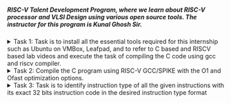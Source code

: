 ##### RISC-V Talent Development Program, where we learn about RISC-V processor and VLSI Design using various open source tools. The instructor for this program is Kunal Ghosh Sir.


<details><summary>
Task 1: Task is to install all the essential tools required for this internship such as Ubuntu on VMBox, Leafpad, and to refer to C based and RISCV based lab videos and execute the task of compiling the C code using gcc and riscv compiler.
</summary>
1. Install Ubuntu on Virtual Machine Box

![alt text](<Task-1/virtualbox installation.png>)

2. Install leafpad 

Install leafpad using command:

    sudo apt install leafpad

![alt text](<Task-1/leafpad installed.png>)

3. C language Based lab

Write a C code for printing sum of n numbers using leafpad. Display code using cat command.

Commands:-

    leafpad sum1ton.c &
    cat sum1ton.c

![alt text](<Task-1/c code sum1ton.png>) 

Compile C code using following command

    gcc sum1ton.c
    ./a.out

![alt text](<Task-1/c code compilation.png>)

4. RISCV based LAB

We have to do the same compilation of our code but this time using RISCV gcc compiler. Follow the given steps:

1. Run the following command to compile the code in riscv64 gcc compiler:
    
        riscv64-unknown-elf-gcc -O1 -mabi=lp64 -march=rv64i -o sum1ton.o sum1ton.c

2. Open a new terminal and run the given command:

        riscv64-unknown-elf-objdump -d sum1ton.o | less

![alt text](<Task-1/O1 riscv  code.png>)

3. The Assembly Language code of our C code will be displayed on the terminal. Type /main to locate the main section of our code.

4. Change option -O1 to -Ofast and observe the changes.

        riscv64-unknown-elf-gcc -O1 -mabi=lp64 -march=rv64i -o sum1ton.o sum1ton.c
        riscv64-unknown-elf-objdump -d sum1ton.o | less

![alt text](<Task-1/Ofast riscv code.png>)

Assemply code generated using -O1 option has more number of instruction as compared to Assemply code generated using -Ofast option.
</details>
<details><summary>
Task 2: Compile the C program using RISC-V GCC/SPIKE with the O1 and Ofast optimization options.
</summary>
1. The target is to run the sum1ton.c code using both gcc compiler and riscv compiler, and both of the compiler must display the same output on the terminal. So to compile the code using gcc compiler, use the following command:

        gcc sum_1ton.c  
        ./a.out

And to compile the code using riscv compiler, use the following command:

    spike pk sum1ton.o

Open the debugger in another terminal by using the following command

    spike -d pk sum_1ton.o

![alt text](<Task-2/Spike debug sum1ton.png>)

2. Compile a C program for a basic application( Factorial of a Number ) using RISC-V GCC/SPIKE.

Open Leafpad editor to write C code factorial.c . Using following Command,

    leafpad factorial.c &

Now, Compile the code for using GCC and RISC-V. Using the following commands,

For GCC,

    gcc factorial.c 
    ./a.out

![alt text](<Task-2/factorial c code and compilation using gcc, riscv-gcc, spike.png>)

For RISC-V,

    riscv64-unknown-elf-gcc -O1 -mabi=lp64 -march=rv64i -o factorial.o factorial.c

![alt text](<Task-2/O1 assembly code for factorial c code.png>)

    riscv64-unknown-elf-gcc -Ofast -mabi=lp64 -march=rv64i -o factorial.o factorial.c

![alt text](<Task-2/Ofast assemble code for factorial c code.png>)

To confirm the output of gcc compiler use command,

    spike pk factorial.o

To debug the assembly instructions using spike,

    spike -d pk factorial.o 

![alt text](<Task-2/factorial c code and compilation using gcc, riscv-gcc, spike.png>)
</details>
<details><summary>
Task 3: Task is to identify instruction type of all the given instructions with its exact 32 bits instruction code in the desired instruction type format
</summary>
##### INSTRUCTIONS FORMAT IN RISC-V
The instructions format of a processor is the way in which machine language instructions are structured and organized for a processor to execute. It is made up of series of 0s and 1s, each containing information about the location and operation of data.
There are 6 instruction formats in RISC-V:

1. R-format
2. I-format
3. S-format
4. B-format
5. U-format
6. J-format

##### 1. R-type Instructions
R-type instructions are used for operations that involve only registers. These instructions typically perform arithmetic, logical, and shift operations.

Format: 
![R-Type Instruction format](<Task-3/R-Type%20instruction%20format.png>)

* Opcode(opcode): A 6-bit operation code (0110011 for register - register operation).
* First source register(rs1): A 5-bit register address.
* Second source register(rs1): A 5-bit register address.
* Destination register(rd): A 5-bit register address.
* Function bits(func7 and func3): Function code that specifies the operation.

##### 2. I-Type Instructions
In I-type instruction, I stand for immediate which means that operations use Registers and Immediate value for their execution and are not related with memory location.This instruction type is used in immediate and load operations.

Format:
![I-Type Instruction format](Task-3/I-Type%20instructions%20format.png)

- Opcode: A 6-bit field that specifies the operation(0010011 for immediate arithmetic operations).
- Destination register: The register where the result is stored.
- Function bits(func3): Further specifies the operation.
- Source register: A register that provides a source operand.
- Immediate value: A constant or immediate value used as an operand.

##### 3. S-Type Instructions
S-type instructions are used to store data from a register to memory. The S-type instruction format is a 32-bit instruction format with a 12-bit immediate field.

Format:
![S-Type Instruction Format](<Task-3/S-Type instruction format.png>)

* Opcode(opcode): A 6-bit operation code (0100011 for store operation).
* imm: Immediate value (split into imm[11:5] and imm[4:0]).
* Function bits(func3): Function code that specifies the operation.
* First source register(rs1): A 5-bit register address.
* Second source register(rs1): A 5-bit register address.

##### 4. B-Type Instructions
B-type instructions are used for conditional branches in RISC-V instruction sets.

Format:
![B-Type Instruction Format](<Task-3/B-Type Instruction Format.png>)

* Opcode(opcode): A 6-bit operation code (1100011 for Branch operations).
* imm: Immediate value (split into imm[12], imm[10:5], imm[4:1], imm[11]).
* Function bits(func3): Function code that specifies the operation.
* First source register(rs1): A 5-bit register address.
* Second source register(rs1): A 5-bit register address.

##### 5. U-Type Instructions
U-Type instructions are used for operations like loading upper immediate (LUI) and adding upper immediate to PC (AUIPC).

Format:
![U-Type Instruction Format](<Task-3/U-type instructions type.png>)

* Opcode(opcode): A 6-bit operation code (0110111 for LUI operations).
* Destination register(rd): A 5-bit register address.
* imm: Upper 20 bits of the immediate value.

##### 6. J-Type Instructions
A J-type instruction is a type of MIPS instruction that specifies a target address for a jump.

Format:
![J-Type instruction format](<Task-3/J-Type instruction format.png>)

* Opcode(opcode): A 6-bit operation code (1101111 for Jump operations).
* Destination register(rd): A 5-bit register address.
* imm: Immediate value (split into imm[20], imm[10:1], imm[11], imm[19:12])

##### Instructions

    riscv64-unknown-elf-gcc -O1 -mabi=lp64 -march=rv64i -o factorial.o factorial.c

![Assembly code instructions](<Task-3/Assembly code for factorial c code using -O1 option.png>)

##### 1. addi sp, sp, -16

Immediate arithmetic instruction

- Opcode: 0010011 (7 bits)
- Immediate: -16 (12 bits, two's complement)
- Source Register (rs1): sp (x2, 5 bits)
- Destination Register (rd): sp (x2, 5 bits)
- Function (funct3): 000 (3 bits)

Breakdown:
- Immediate (-16): 1111 1111 0000
- rs1 (sp = x2): 00010
- funct3: 000
- rd (sp = x2): 00010
- Opcode: 0010011

Binary Code:

    1111 1111 0000 0001 0000 0001 0001 0011

Hexadecimal Code:

    0xFFF0 1093

##### 2. sd ra, 8(sp)

S-Type instruction

* Opcode: 0100011 (7 bits)
* Immediate: 8 (12 bits, split into two parts: imm[11:5] and imm[4:0])
* Source Register (rs2): ra (x1, 5 bits)
* Base Register (rs1): sp (x2, 5 bits)
* Function (funct3): 011 (3 bits)

Breakdown:
* Immediate (8): 000000010000 (split into imm[11:5] = 0000000 and imm[4:0] = 01000)
* rs2 (ra = x1): 00001
* rs1 (sp = x2): 00010
* funct3: 011
* Opcode: 0100011

Binary Code:

    0000 0000 0001 0001 0011 0100 0010 0011

Hexadecimal Code:

    0x0011 3423

##### 3. li a2, 120

U-Type instruction

* Opcode: 0110111 (7 bits)
* Immediate: 120 (20 bits)
* Destination Register (rd): a2 (x12, 5 bits)

Breakdown:
* Immediate (20 bits): 00000000000000000000
* rd (a2 = x12): 10010
* Opcode: 0110111

Binary Code:

    0000 0000 0000 0000 0000 1001 0011 0111

Hexadecimal Code:

    0x0000 0937

##### 4. li a1, 5

U-Type instruction

* Opcode: 0110111 (7 bits)
* Immediate: 5 (20 bits)
* Destination Register (rd): a1 (x11, 5 bits)

Breakdown:
* Immediate (20 bits): 00000000000000000000
* rd (a1 = x11): 10001
* Opcode: 0110111

Binary Code:

    0000 0000 0000 0000 0000 1000 1011 0111

Hexadecimal Code:

    0x0000 08B7

##### 5. lui a0, 0x21

U-Type instruction

* Opcode: 0110111 (7 bits)
* Immediate: 0x21 (20 bits)
* Destination Register (rd): a0 (x10, 5 bits)

Breakdown:
* Immediate (20 bits): 00000000000000000000
* rd (a0 = x10): 10000
* Opcode: 0110111

Binary Code:

    0000 0000 0000 0000 0000 1000 0011 0111

Hexadecimal Code:

    0x0000 0837

##### 6. addi a0, a0, 384

Immediate arithmetic instruction

- Opcode: 0010011 (7 bits)
- Immediate: 384 
- Source Register (rs1): a0 (x10, 5 bits)
- Destination Register (rd): a0 (x10, 5 bits)
- Function (funct3): 000 (3 bits)

Breakdown:
- Immediate (384): 0110 0000 0000
- rs1 (a0 = x10): 10000
- funct3: 000
- rd (a0 = x10): 10000
- Opcode: 0010011

Binary Code:

    0110 0000 0000 1000 0000 1000 0001 0011

Hexadecimal Code:

    0x6008 0813

##### 7. jal ra,10408

J-Type instruction

* Opcode: 1101111 (7 bits)
* Immediate: 0x10408(20 bits)
* Destination Register (rd): ra (x1, 5 bits)

Breakdown:
* Immediate (20 bits): 00000001010001010100 (splits into multiple parts for encoding)
* rd (ra = x1): 00001
* Opcode: 1101111

Binary Code:

    0000 1010 1001 0000 0010 0000 1110 1111

Hexadecimal Code:

    0x0A90 20EF

##### 8. li a0, 0

U-Type instruction

* Opcode: 0110111 (7 bits)
* Immediate: 5 (20 bits)
* Destination Register (rd): a0 (x10, 5 bits)

Breakdown:
* Immediate (20 bits): 00000000000000000000
* rd (a0 = x10): 10000
* Opcode: 0110111

Binary Code:

    0000 0000 0000 0000 0000 1000 0011 0111

Hexadecimal Code:

    0x0000 0837

##### 9. ld ra, 8(sp)

S-Type instruction

* Opcode: 0100011 (7 bits)
* Immediate: 8 (12 bits, split into two parts: imm[11:5] and imm[4:0])
* Source Register (rs2): ra (x1, 5 bits)
* Base Register (rs1): sp (x2, 5 bits)
* Function (funct3): 011 (3 bits)

Breakdown:
* Immediate (8): 000000010000 (split into imm[11:5] = 0000000 and imm[4:0] = 01000)
* rs2 (ra = x1): 00001
* rs1 (sp = x2): 00010
* funct3: 011
* Opcode: 0100011

Binary Code:

    0000 0000 0001 0001 0011 0100 0010 0011

Hexadecimal Code:

    0x0011 3423

##### 10. addi sp, sp, 16

Immediate arithmetic instruction

- Opcode: 0010011 (7 bits)
- Immediate: 16 
- Source Register (rs1): sp (x2, 5 bits)
- Destination Register (rd): sp (x2, 5 bits)
- Function (funct3): 000 (3 bits)

Breakdown:
- Immediate (16): 0000 0001 0000
- rs1 (sp = x2): 00010
- funct3: 000
- rd (sp = x2): 00010
- Opcode: 0010011

Binary Code:

    0000 0001 0000 0001 0000 0001 0001 0011

Hexadecimal Code:

    0x0101 0113
</details>
